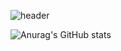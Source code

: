 ![header](https://capsule-render.vercel.app/api?type=waving&color=auto&height=300&section=header&text=Hello,I'm%20SungKyun%20Ku&fontSize=70)

![Anurag's GitHub stats](https://github-readme-stats.vercel.app/api?username=SSKyun&show_icons=true&theme=radical)
